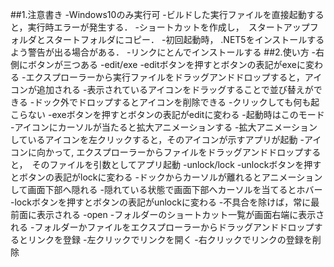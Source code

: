 ##1.注意書き
  -Windows10のみ実行可
  -ビルドした実行ファイルを直接起動すると，実行時エラーが発生する．
  -ショートカットを作成し，　スタートアップフォルダとスタートフォルダにコピー．
  -初回起動時， .NET5をインストールするよう警告が出る場合がある．
  -リンクにとんでインストールする
##2.使い方
  -右側にボタンが三つある
    -edit/exe
      -editボタンを押すとボタンの表記がexeに変わる
        -エクスプローラーから実行ファイルをドラッグアンドドロップすると，アイコンが追加される
        -表示されているアイコンをドラッグすることで並び替えができる
          -ドック外でドロップするとアイコンを削除できる
        -クリックしても何も起こらない
      -exeボタンを押すとボタンの表記がeditに変わる
        -起動時はこのモード
        -アイコンにカーソルが当たると拡大アニメーションする
        -拡大アニメーションしているアイコンを左クリックすると，そのアイコンが示すアプリが起動
        -アイコンに向かって, エクスプローラーからファイルをドラッグアンドドロップすると，　そのファイルを引数としてアプリ起動
    -unlock/lock
      -unlockボタンを押すとボタンの表記がlockに変わる
        -ドックからカーソルが離れるとアニメーションして画面下部へ隠れる
        -隠れている状態で画面下部へカーソルを当てるとホバー
      -lockボタンを押すとボタンの表記がunlockに変わる
        -不具合を除けば，常に最前面に表示される
    -open
      -フォルダーのショートカット一覧が画面右端に表示される
      -フォルダーかファイルをエクスプローラーからドラッグアンドドロップするとリンクを登録
      -左クリックでリンクを開く
      -右クリックでリンクの登録を削除
